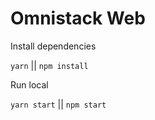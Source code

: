 # Omnistack Web

Install dependencies

`yarn` || `npm install`

Run local

`yarn start` || `npm start`